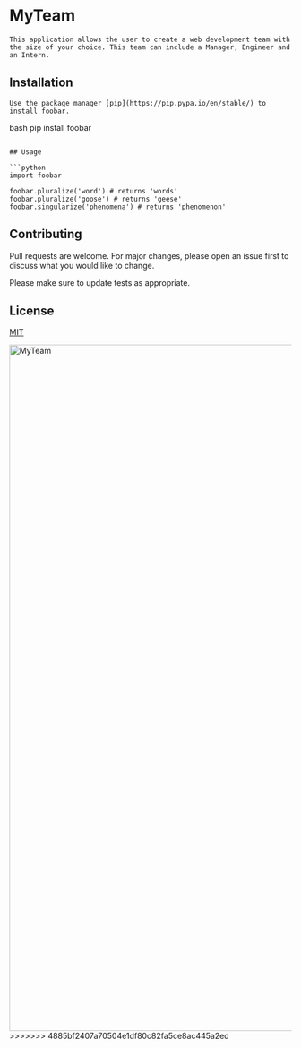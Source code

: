 # MyTeam

```
This application allows the user to create a web development team with the size of your choice. This team can include a Manager, Engineer and an Intern.
```
## Installation

```
Use the package manager [pip](https://pip.pypa.io/en/stable/) to install foobar.
```
bash
pip install foobar
```

## Usage

```python
import foobar

foobar.pluralize('word') # returns 'words'
foobar.pluralize('goose') # returns 'geese'
foobar.singularize('phenomena') # returns 'phenomenon'
```

## Contributing
Pull requests are welcome. For major changes, please open an issue first to discuss what you would like to change.

Please make sure to update tests as appropriate.

## License
[MIT](https://choosealicense.com/licenses/mit/)



<img width="1226" alt="MyTeam" src="https://user-images.githubusercontent.com/67169488/92543582-76387a00-f211-11ea-9ebf-e179e2c7f514.png">
>>>>>>> 4885bf2407a70504e1df80c82fa5ce8ac445a2ed
